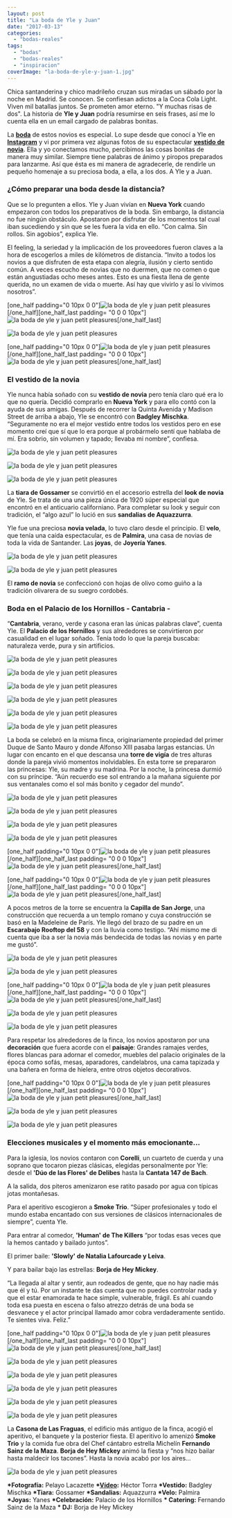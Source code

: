 ```yaml
---
layout: post
title: "La boda de Yle y Juan"
date: "2017-03-13"
categories: 
  - "bodas-reales"
tags: 
  - "bodas"
  - "bodas-reales"
  - "inspiracion"
coverImage: "la-boda-de-yle-y-juan-1.jpg"
---
```


Chica santanderina y chico madrileño cruzan sus miradas un sábado por la noche en Madrid. Se conocen. Se confiesan adictos a la Coca Cola Light. Viven mil batallas juntos. Se prometen amor eterno. "Y muchas risas de dos". La historia de **Yle y Juan** podría resumirse en seis frases, así me lo cuenta ella en un email cargado de palabras bonitas.

La [**boda**](https://petitpleasures.com/bodas/) de estos novios es especial. Lo supe desde que conocí a Yle en [**Instagram**](https://www.instagram.com/petit_pleasures_/) y vi por primera vez algunas fotos de su espectacular [**vestido de novia**](https://petitpleasures.com/vestidos/). Ella y yo conectamos mucho, percibimos las cosas bonitas de manera muy similar. Siempre tiene palabras de ánimo y piropos preparados para lanzarme. Así que ésta es mi manera de agradecerle, de rendirle un pequeño homenaje a su preciosa boda, a ella, a los dos. A Yle y a Juan.

### ¿Cómo preparar una boda desde la distancia?

Que se lo pregunten a ellos. Yle y Juan vivían en **Nueva York** cuando empezaron con todos los preparativos de la boda. Sin embargo, la distancia no fue ningún obstáculo. Apostaron por disfrutar de los momentos tal cual iban sucediendo y sin que se les fuera la vida en ello. “Con calma. Sin rollos. Sin agobios”, explica Yle.

El feeling, la seriedad y la implicación de los proveedores fueron claves a la hora de escogerlos a miles de kilómetros de distancia. “Invito a todos los novios a que disfruten de esta etapa con alegría, ilusión y cierto sentido común. A veces escucho de novias que no duermen, que no comen o que están angustiadas ocho meses antes. Esto es una fiesta llena de gente querida, no un examen de vida o muerte. Así hay que vivirlo y así lo vivimos nosotros”.

\[one\_half padding="0 10px 0 0"\]![la boda de yle y juan petit pleasures](/images/la-boda-de-yle-y-juan-2.jpg)\[/one\_half\]\[one\_half\_last padding= "0 0 0 10px"\]![la boda de yle y juan petit pleasures](/images/la-boda-de-yle-y-juan-3.jpg)\[/one\_half\_last\]

![la boda de yle y juan petit pleasures](/images/la-boda-de-yle-y-juan-4.jpg)

\[one\_half padding="0 10px 0 0"\]![la boda de yle y juan petit pleasures](/images/la-boda-de-yle-y-juan-5.jpg)\[/one\_half\]\[one\_half\_last padding= "0 0 0 10px"\]![la boda de yle y juan petit pleasures](/images/la-boda-de-yle-y-juan-6.jpg)\[/one\_half\_last\]

### El vestido de la novia

Yle nunca había soñado con su **vestido de novia** pero tenía claro qué era lo que no quería. Decidió comprarlo en **Nueva York** y para ello contó con la ayuda de sus amigas. Después de recorrer la Quinta Avenida y Madison Street de arriba a abajo, Yle se encontró con **Badgley Mischka**. “Seguramente no era el mejor vestido entre todos los vestidos pero en ese momento creí que sí que lo era porque al probármelo sentí que hablaba de mí. Era sobrio, sin volumen y tapado; llevaba mi nombre”, confiesa.

![la boda de yle y juan petit pleasures](/images/la-boda-de-yle-y-juan-7.jpg)

![la boda de yle y juan petit pleasures](/images/la-boda-de-yle-y-juan-8.jpg)

![la boda de yle y juan petit pleasures](/images/la-boda-de-yle-y-juan-9.jpg)

La **tiara de Gossamer** se convirtió en el accesorio estrella del **look de novia** de Yle. Se trata de una una pieza única de 1920 súper especial que encontró en el anticuario californiano. Para completar su look y seguir con tradición, el “algo azul” lo lució en sus **sandalias de Aquazzurra**.

Yle fue una preciosa **novia velada**, lo tuvo claro desde el principio. El **velo**, que tenía una caída espectacular, es de **Palmira**, una casa de novias de toda la vida de Santander. Las **joyas**, de **Joyería Yanes**.

![la boda de yle y juan petit pleasures](/images/la-boda-de-yle-y-juan-10.jpg)

![la boda de yle y juan petit pleasures](/images/la-boda-de-yle-y-juan-11.jpg)

El **ramo de novia** se confeccionó con hojas de olivo como guiño a la tradición olivarera de su suegro cordobés.

### Boda en el Palacio de los Hornillos - Cantabria -

“**Cantabria**, verano, verde y casona eran las únicas palabras clave”, cuenta Yle. El **Palacio de los Hornillos** y sus alrededores se convirtieron por casualidad en el lugar soñado. Tenía todo lo que la pareja buscaba: naturaleza verde, pura y sin artificios.

![la boda de yle y juan petit pleasures](/images/la-boda-de-yle-y-juan-12.jpg)

![la boda de yle y juan petit pleasures](/images/la-boda-de-yle-y-juan-13.jpg)

![la boda de yle y juan petit pleasures](/images/la-boda-de-yle-y-juan-14.jpg)

![la boda de yle y juan petit pleasures](/images/la-boda-de-yle-y-juan-15.jpg)

![la boda de yle y juan petit pleasures](/images/la-boda-de-yle-y-juan-16.jpg)

![la boda de yle y juan petit pleasures](/images/la-boda-de-yle-y-juan-17.jpg)

La boda se celebró en la misma finca, originariamente propiedad del primer Duque de Santo Mauro y donde Alfonso XIII pasaba largas estancias. Un lugar con encanto en el que descansa una **torre de vigía** de tres alturas donde la pareja vivió momentos inolvidables. En esta torre se prepararon las princesas: Yle, su madre y su madrina. Por la noche, la princesa durmió con su príncipe. “Aún recuerdo ese sol entrando a la mañana siguiente por sus ventanales como el sol más bonito y cegador del mundo”.

![la boda de yle y juan petit pleasures](/images/la-boda-de-yle-y-juan-18.jpg)

![la boda de yle y juan petit pleasures](/images/la-boda-de-yle-y-juan-19.jpg)

![la boda de yle y juan petit pleasures](/images/la-boda-de-yle-y-juan-20.jpg)

![la boda de yle y juan petit pleasures](/images/la-boda-de-yle-y-juan-21.jpg)

\[one\_half padding="0 10px 0 0"\]![la boda de yle y juan petit pleasures](/images/la-boda-de-yle-y-juan-22.jpg)\[/one\_half\]\[one\_half\_last padding= "0 0 0 10px"\]![la boda de yle y juan petit pleasures](/images/la-boda-de-yle-y-juan-23.jpg)\[/one\_half\_last\]

\[one\_half padding="0 10px 0 0"\]![la boda de yle y juan petit pleasures](/images/la-boda-de-yle-y-juan-24.jpg)\[/one\_half\]\[one\_half\_last padding= "0 0 0 10px"\]![la boda de yle y juan petit pleasures](/images/la-boda-de-yle-y-juan-25.jpg)\[/one\_half\_last\]

A pocos metros de la torre se encuentra la **Capilla de San Jorge**, una construcción que recuerda a un templo romano y cuya construcción se basó en la Madeleine de París. Yle llegó del brazo de su padre en un **Escarabajo Rooftop del 58** y con la lluvia como testigo. “Ahí mismo me di cuenta que iba a ser la novia más bendecida de todas las novias y en parte me gustó”.

![la boda de yle y juan petit pleasures](/images/la-boda-de-yle-y-juan-26.jpg)

![la boda de yle y juan petit pleasures](/images/la-boda-de-yle-y-juan-27.jpg)

\[one\_half padding="0 10px 0 0"\]![la boda de yle y juan petit pleasures](/images/la-boda-de-yle-y-juan-28.jpg)\[/one\_half\]\[one\_half\_last padding= "0 0 0 10px"\]![la boda de yle y juan petit pleasures](/images/la-boda-de-yle-y-juan-29.jpg)\[/one\_half\_last\]

![la boda de yle y juan petit pleasures](/images/la-boda-de-yle-y-juan-30.jpg)

![la boda de yle y juan petit pleasures](/images/la-boda-de-yle-y-juan-31.jpg)

Para respetar los alrededores de la finca, los novios apostaron por una **decoración** que fuera acorde con el **paisaje**: Grandes ramajes verdes, flores blancas para adornar el comedor, muebles del palacio originales de la época como sofás, mesas, aparadores, candelabros, una cama tapizada y una bañera en forma de hielera, entre otros objetos decorativos.

\[one\_half padding="0 10px 0 0"\]![la boda de yle y juan petit pleasures](/images/la-boda-de-yle-y-juan-32.jpg)\[/one\_half\]\[one\_half\_last padding= "0 0 0 10px"\]![la boda de yle y juan petit pleasures](/images/la-boda-de-yle-y-juan-33.jpg)\[/one\_half\_last\]

![la boda de yle y juan petit pleasures](/images/la-boda-de-yle-y-juan-34.jpg)

![la boda de yle y juan petit pleasures](/images/la-boda-de-yle-y-juan-35.jpg)

### Elecciones musicales y el momento más emocionante...

Para la iglesia, los novios contaron con **Corelli**, un cuarteto de cuerda y una soprano que tocaron piezas clásicas, elegidas personalmente por Yle: desde el **'Dúo de las Flores' de Delibes** hasta la **Cantata 147 de Bach**.

A la salida, dos piteros amenizaron ese ratito pasado por agua con típicas jotas montañesas.

Para el aperitivo escogieron a **Smoke Trio**. “Súper profesionales y todo el mundo estaba encantado con sus versiones de clásicos internacionales de siempre”, cuenta Yle.

Para entrar al comedor, **'Human' de The Killers** “por todas esas veces que la hemos cantado y bailado juntos”.

El primer baile: **'Slowly' de Natalia Lafourcade y Leiva**.

Y para bailar bajo las estrellas: **Borja de Hey Mickey**.

“La llegada al altar y sentir, aun rodeados de gente, que no hay nadie más que él y tú. Por un instante te das cuenta que no puedes controlar nada y que el estar enamorada te hace simple, vulnerable, frágil. Es ahí cuando toda esa puesta en escena o falso atrezzo detrás de una boda se desvanece y el actor principal llamado amor cobra verdaderamente sentido. Te sientes viva. Feliz.”

\[one\_half padding="0 10px 0 0"\]![la boda de yle y juan petit pleasures](/images/la-boda-de-yle-y-juan-36.jpg)\[/one\_half\]\[one\_half\_last padding= "0 0 0 10px"\]![la boda de yle y juan petit pleasures](/images/la-boda-de-yle-y-juan-37.jpg)\[/one\_half\_last\]

![la boda de yle y juan petit pleasures](/images/la-boda-de-yle-y-juan-38.jpg)

![la boda de yle y juan petit pleasures](/images/la-boda-de-yle-y-juan-39.jpg)

![la boda de yle y juan petit pleasures](/images/la-boda-de-yle-y-juan-40.jpg)

![la boda de yle y juan petit pleasures](/images/la-boda-de-yle-y-juan-41.jpg)

![la boda de yle y juan petit pleasures](/images/la-boda-de-yle-y-juan-42.jpg)

La **Casona de Las Fraguas**, el edificio más antiguo de la finca, acogió el aperitivo, el banquete y la posterior fiesta. El aperitivo lo amenizó **Smoke Trio** y la comida fue obra del Chef cántabro estrella Michelín **Fernando Sainz de la Maza**. **Borja de Hey Mickey** animó la fiesta y “nos hizo bailar hasta maldecir los tacones”. Hasta la novia acabó por los aires...

![la boda de yle y juan petit pleasures](/images/la-boda-de-yle-y-juan-43.jpg)

**\*Fotografía:** Pelayo Lacazette **\*[Vídeo](https://vimeo.com/200569753/recommended):** Héctor Torra **\*Vestido:** Badgley Mischka **\*Tiara:** Gossamer **\*Sandalias:** Aquazzurra **\*Velo:** Palmira **\*Joyas:** Yanes **\*Celebración:** Palacio de los Hornillos **\* Catering:** Fernando Sainz de la Maza **\* DJ:** Borja de Hey Mickey
